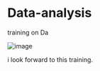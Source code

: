 # Data-analysis
training on Da

![image](https://tse1.mm.bing.net/th?id=OIP.B3Y6selInjGZ9KbFyqO7fgHaEb&pid=Api&rs=1&c=1&qlt=95&w=197&h=117)

i look forward to this training.
